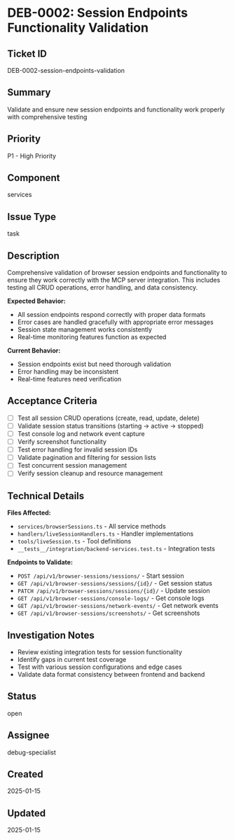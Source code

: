# DEB-0002: Session Endpoints Functionality Validation

## Ticket ID
DEB-0002-session-endpoints-validation

## Summary
Validate and ensure new session endpoints and functionality work properly with comprehensive testing

## Priority
P1 - High Priority

## Component
services

## Issue Type
task

## Description
Comprehensive validation of browser session endpoints and functionality to ensure they work correctly with the MCP server integration. This includes testing all CRUD operations, error handling, and data consistency.

**Expected Behavior:**
- All session endpoints respond correctly with proper data formats
- Error cases are handled gracefully with appropriate error messages
- Session state management works consistently
- Real-time monitoring features function as expected

**Current Behavior:**
- Session endpoints exist but need thorough validation
- Error handling may be inconsistent
- Real-time features need verification

## Acceptance Criteria
- [ ] Test all session CRUD operations (create, read, update, delete)
- [ ] Validate session status transitions (starting → active → stopped)
- [ ] Test console log and network event capture
- [ ] Verify screenshot functionality
- [ ] Test error handling for invalid session IDs
- [ ] Validate pagination and filtering for session lists
- [ ] Test concurrent session management
- [ ] Verify session cleanup and resource management

## Technical Details
**Files Affected:**
- `services/browserSessions.ts` - All service methods
- `handlers/liveSessionHandlers.ts` - Handler implementations
- `tools/liveSession.ts` - Tool definitions
- `__tests__/integration/backend-services.test.ts` - Integration tests

**Endpoints to Validate:**
- `POST /api/v1/browser-sessions/sessions/` - Start session
- `GET /api/v1/browser-sessions/sessions/{id}/` - Get session status
- `PATCH /api/v1/browser-sessions/sessions/{id}/` - Update session
- `GET /api/v1/browser-sessions/console-logs/` - Get console logs
- `GET /api/v1/browser-sessions/network-events/` - Get network events
- `GET /api/v1/browser-sessions/screenshots/` - Get screenshots

## Investigation Notes
- Review existing integration tests for session functionality
- Identify gaps in current test coverage
- Test with various session configurations and edge cases
- Validate data format consistency between frontend and backend

## Status
open

## Assignee
debug-specialist

## Created
2025-01-15

## Updated
2025-01-15